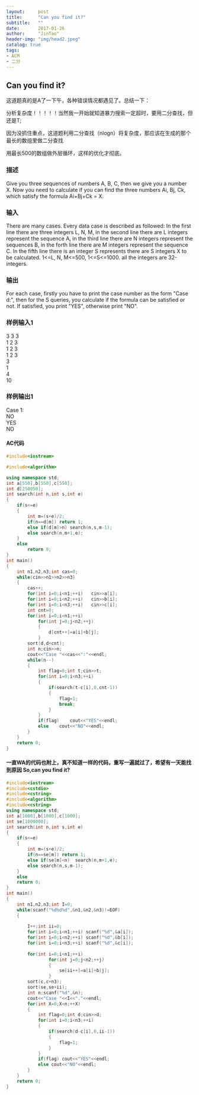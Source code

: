 ```yaml
---
layout:     post
title:      "Can you find it?"
subtitle:   ""
date:       2017-01-26
author:     "JinTao"
header-img: "img/head2.jpeg"
catalog: true
tags:
- ACM
- 二分
---
```


## Can you find it? 
这道题真的是A了一下午，各种错误情况都遇见了。总结一下：

分析复杂度！！！！！当然我一开始就知道暴力搜索一定超时，要用二分查找，但还是T;

因为没抓住重点，这道题利用二分查找（nlogn）将复杂度，那应该在生成的那个最长的数组里做二分查找

用最长500的数组做外层循环，这样的优化才彻底。


### 描述
Give you three sequences of numbers A, B, C, then we give you a number X. Now you need to calculate if you can find the three numbers Ai, Bj, Ck, which satisfy the formula Ai+Bj+Ck = X.

### 输入
There are many cases. Every data case is described as followed: In the first line there are three integers L, N, M, in the second line there are L integers represent the sequence A, in the third line there are N integers represent the sequences B, in the forth line there are M integers represent the sequence C. In the fifth line there is an integer S represents there are S integers X to be calculated. 1<=L, N, M<=500, 1<=S<=1000. all the integers are 32-integers.

### 输出
For each case, firstly you have to print the case number as the form "Case d:", then for the S queries, you calculate if the formula can be satisfied or not. If satisfied, you print "YES", otherwise print "NO".
### 样例输入1 
3 3 3<br>
1 2 3<br>
1 2 3<br>
1 2 3<br>
3<br>
1<br>
4<br>
10<br>

### 样例输出1 
Case 1:<br>
NO<br>
YES<br>
NO<br>

#### AC代码
``` cpp
#include<iostream>

#include<algorithm>

using namespace std;
int a[550],b[550],c[550];
int d[250050];
int search(int n,int s,int e)
{
	if(s<=e)
	{
		int m=(s+e)/2;
		if(n==d[m])	return 1;
		else if(d[m]>n)	search(n,s,m-1);
		else search(n,m+1,e);
	}
	else
		return 0;
}
int main()
{
	int n1,n2,n3;int cas=0;
	while(cin>>n1>>n2>>n3)
	{
		cas++;
		for(int i=0;i<n1;++i)	cin>>a[i];
		for(int i=0;i<n2;++i)	cin>>b[i];
		for(int i=0;i<n3;++i)	cin>>c[i];
		int cnt=0;
		for(int i=0;i<n1;++i)
			for(int j=0;j<n2;++j)
			{
				d[cnt++]=a[i]+b[j];
			}
		sort(d,d+cnt);
		int n;cin>>n;
		cout<<"Case "<<cas<<":"<<endl;
		while(n--)
		{
			int flag=0;int t;cin>>t;
			for(int i=0;i<n3;++i)
			{
				if(search(t-c[i],0,cnt-1))
				{
					flag=1;
					break;
				}
			}
			if(flag)	cout<<"YES"<<endl;
			else	cout<<"NO"<<endl;
		}
	}
	return 0;
}
```

#### 一直WA的代码也附上，真不知道一样的代码，重写一遍就过了，希望有一天能找到原因 So,can you find it?
```cpp
#include<iostream>
#include<cstdio>
#include<cstring>
#include<algorithm>
#include<cstring>
using namespace std;
int a[1000],b[1000],c[1000];
int se[1000000];
int search(int n,int s,int e)
{
	if(s<=e)
	{
		int m=(s+e)/2;
		if(n==se[m]) return 1;
		else if(se[m]<n)  search(n,m+1,e);
		else search(n,s,m-1);
	}
	else
	return 0;
}
int main()
{
	int n1,n2,n3;int I=0;
	while(scanf("%d%d%d",&n1,&n2,&n3)!=EOF)
	{
		
		I++;int ii=0;
		for(int i=0;i<n1;++i) scanf("%d",&a[i]);
		for(int i=0;i<n2;++i) scanf("%d",&b[i]);
		for(int i=0;i<n3;++i) scanf("%d",&c[i]);
		
		for(int i=0;i<n1;++i)
				for(int j=0;j<n2;++j)
				{
					se[ii++]=a[i]+b[j];
				}
		sort(c,c+n3);
		sort(se,se+ii);
		int n;scanf("%d",&n);
		cout<<"Case "<<I<<"."<<endl;
		for(int X=0;X<n;++X)
		{
			int flag=0;int d;cin>>d;
			for(int i=0;i<n3;++i)
			{
				if(search(d-c[i],0,ii-1))
				{
					flag=1;
				}
			}
			if(flag) cout<<"YES"<<endl;
			else cout<<"NO"<<endl;
		}
	}
	return 0;
}
```

